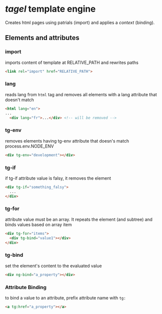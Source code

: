 # *tagel* template engine

Creates html pages using patrials (import) and applies a _context_ (binding).

## Elements and attributes

### import
imports content of template at RELATIVE_PATH and rewrites paths
```html
<link rel="import" href="RELATIVE_PATH">
```


### lang
reads lang from ```html``` tag and removes all elements with a lang attribute that doesn't match
```html
<html lang="en">
...
  <div lang="fr">...</div> <!-- will be removed -->

```

### tg-env
removes elements having tg-env attribute that doesn's match process.env.NODE_ENV
```html
<div tg-env="development"></div>
```

### tg-if
if tg-if attribute value is falsy, it removes the element
```html
<div tg-if="something_falsy">
  ...
</div>
```

### tg-for
attribute value must be an array. It repeats the element (and subtree) and binds values based on array item
```html
<div tg-for="items">
  <div tg-bind="value1"></div>
</div>
```

### tg-bind 
set the element's content to the evaluated value
```html
<div ng-bind="a_property"></div>
```

### Attribute Binding
to bind a value to an attribute, prefix attribute name with ``` tg: ```
```html
<a tg:href="a_property"></a>
```
